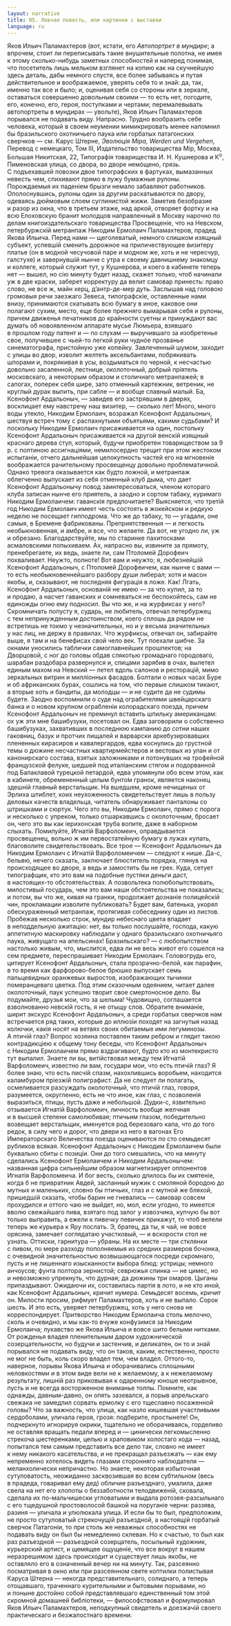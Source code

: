 ```yaml
---
layout: narrative
title: 05. Ловчая повесть, или картинки с выставки
language: ru
---
```


Яков Ильич Паламахтеров (вот, кстати, его *Автопортрет в мундире*; а впрочем, стоит ли переписывать такие внушительные полотна, не имея к этому сколько-нибудь заметных способностей и наперед понимая, что посетитель лишь мельком взглянет на копию как 
на скучнейшую здесь деталь, дабы немного спустя, все более забываясь и путая действительное и воображаемое, уверять себя то 
и знай: да, так, именно так все и было; и, оценивая себя со стороны 
или в зеркале, оставаться совершенно довольным своими — то есть 
нет, погодите, его, конечно, его, героя, поступками и чертами; перемалевывать автопортреты в мундирах — увольте), Яков Ильич Паламахтеров порывался не подавать виду. Напрасно. Трудно вообразить себе человека, который в своем неумении мимикрировать менее напомнил бы бразильского охотничьего паука или горбатых 
патагонских сверчков — см. Карус Штерне, *Эволюцiя Mipa, Werden 
und Vergehen*, Перевод с немецкаго, Том III, Издательство товарищества Mip, Москва, Большая Никитская, 22, Типографiя товарищества И. Н. Кушнерова и К<sup>о</sup>, Пименовская улица, со двора, во дворе 
немóщено, грязь. С подъехавшей повозки двое типографских в фартуках, вымазанных невесть чем, спихивают прямо в лужу бумажные 
рулоны. Порождаемыя их паденiем брызги немало забавляют работников. Ополоснувшись, рулоны один за другим раскатываются по 
двору, одеваясь дюймовым слоем суглинистой жижи. Заметив безобразие и разор из окна, что в третьем этаже, над аркой, отворяет фортку и на всю Елоховскую бранит молодцов направленный в Москву 
нарочно по делам книгоиздательскаго товарищества Просвещенiе, 
что на Невском, петербуржскiй метранпаж Никодим Ермолаич Паламахтеров, прадед Якова Ильича. Перед нами — щеголеватый, 
немного слишком изящный субъект, успевшiй сменить дорожное на 
приличествующее визитеру платье (он в модной чесучовой паре 
и модном же, хоть и не чересчур, галстухе) и завернувшiй нынче 
с утра к своему давнишнему знакомцу и коллеге, который служит 
тут, у Кушнерова, и коего в кабинете теперь нет — вышел, но ciю 
минуту будет назад, скажет только, чтоб начинали уж в две краски, 
заберет корректуру да велит самовар принесть: право слово, не все 
ж, майн херц, д’антр-де-мер дуть. Заслышав над головою громовыя 
речи заезжаго Зевеса, типографскiе, оставленные нами внизу, принимаются скатывать всю бумагу в иное, каковое они полагают сухим, место, еще более прежняго вымарывая себя и рулоны, причем 
движенья печатников до крайности суетны и принуждают вас думать об новоявленном аппарате мусье Люмьера, взявшаго в прошлом году патент и — по слухам — выручившаго за изобретенье свое, 
получившее с чьей-то легкой руки чуднóе прозванье синематографа, пристойную уже копейку. Завлеченный шумом, заходит с улицы во двор, изволит желтеть аксельбантами, побрякивать шпорами 
и, покрякивая в усы, воздыматься по черной, к несчастью довольно 
засаленной, лестнице, околоточный, добрый прiятель московскаго, 
а некоторым образом и столичнаго метранпажей; в сапогах, поперек 
себя шире, зато отменный картежник, ветреник, не круглый дурак 
выпить, при сабле — и вообще славный малый. Ба, Ксенофонт Ардальоныч, — завидев его застрявшим в дверях, восклицает ему навстречу наш визитер, — сколько лет! Много, много воды утекло, Никодим Ермолаич, возражал Ксенофонт Ардальоныч, шествуя встреч 
тому с распахнутыми объятьями, какими судьбами? И поскольку 
Никодим Ермолаич присаживается на один, постольку Ксенофонт 
Ардальоныч присаживается на другой венскiй изящный краснаго дерева стул, который, будучи приобретен товариществом за 9 р. 
с полтиною ассигнацiями, немилосердно трещит при этом жестоком 
испытанiи, отчего дальнейшая целокупность частей его на мгновенiе воображается рачительному просвещенцу довольно проблематичной. Однако тревога оказывается как будто ложной, и метранпаж облегченно выпускает из себя отменный клуб дыма, что дает 
Ксенофонт Ардальонычу повод заинтересоваться, членом котораго 
клуба записан нынче его приятель, а заодно и сортом табаку, куримаго Никодим Ермолаичем: гаванскiя предпочитаете? Выясняется, 
что третiй год Никодим Ермолаич имеет честь состоять в жокейском и редкую неделю не посещает гипподрома. Что же до табаку, 
то — угадали, оне самыя, в Бремене фабрикованы. Преприятственныя — и легкость необыкновенная, и амбре, и все, что желаете. Да 
вот, не угодно ли, уж и обрезано. Благодарствуйте, мы по старинке 
пахитосками асмаловскими попыхиваем. Ах, напрасно вы, извините за прямоту, пренебрегаете, их ведь, знаете ли, сам Птоломей Дорофеич похваливает. Неужто, полноте! Вот вам и неужто; я, любезнейшiй Ксенофонт Ардальоныч, с Птоломей Дорофеичем, как нынче с вами — то есть необыкновеннейшаго разбору души либерал; 
хотя и масон якобы, и, сказывают, не последняя фигурацiя в ложе. 
Как! Лгать, Ксенофонт Ардальоныч, основанiй не имею — за что 
купил, за то и продаю, а насчет гаванских и сомневаться не беспокойтесь, сам не единожды огню ему подносил. Вы что же, и на журфиксах у него? Скромничать попусту я, сударь, не любитель, отвечал петербуржец с тем непринужденным достоинством, коего сплошь 
да рядом не встретишь не токмо у незначительных, но и у весьма 
значительных у нас лиц, не держу в правилах. Что журфиксы, отвечал он, забирайте выше, я там и на бенефисах свой чело век. Тут 
поехали шибче. За окнами уносились таблички самоглавнейших 
прошпектов; на Дворцовой, с ног до головы обдав слякотью громаднаго городоваго, шарабан раздобара развернулся и, спицами зарябив в очах, вылетел единым махом на Невский — летел вдоль салонов и ресторацiй, мимо зеркальных витрин и миллiонных фасадов. 
Болтали о новых часах Буре и об африканских бурах, сошлись на 
том, что первые слишком тикают, а вторые хоть и бандиты, да молодцы — и не судите да не судимы будете. Заодно воспомнили о суде над ограбителями швейцарскаго банка и о новом крупном ограбленiи колорадскаго поезда, причем Ксенофонт Ардальоныч не 
 преминул вставить шпильку американцам: ох уж эти мне башибузуки, посетовал он. Едва заговорили о собственно башибузуках, захвативших в последнюю кампанию до сотни наших гаковниц, базук 
и протчих пищалей и варварски аркебузировавших плененных кирасиров и кавалергардов, едва коснулись до грустной темы о дюжине несчастных квартирмейстеров и вестовых из улан и от канонирскаго состава, взятых заложниками и потонувших на трофейной 
французской фелуке, шедшей под италiанским стягом и подорванной под Балаклавой турецкой петардой, едва упомянули обо всем 
этом, как в кабинете, обремененный целым бунто́м гранок, является 
наконец здешнiй главный верстальщик. На вшедшем, кроме нечищеных от Эрлиха штиблет, коих неухоженность свидетельствует 
лишь в пользу деловых качеств владельца, читатель обнаруживает 
панталоны со штришками и сюртук. Чего это вы, Никодим Ермолаич, прямо с порога и несколько с упреком, только отшаркавшись 
с околоточным, бросает он, чего это вы как iерихонская труба вопите, даже в наборном слыхать. Помилуйте, Игнатiй Варфоломеич, 
оправдывается просвещенец, вольно ж им первостатейную бумагу 
в лужах купать, благоволите свидетельствовать. Все трое — Ксенофонт Ардальоныч да Никодим Ермолаич с Игнатiй Варфоломеичем — следуют к нише. Да-с, бельвю, нечего сказать, заключает блюститель порядка, глянув на происходящее во дворе, а ведь и замостить бы не грех. Куда, сетует типографщик, кто это вам на подобные 
пустяки деньги даст, в настоящих-то обстоятельствах. А позвольтека полюбопытствовать, милостивый государь, чем это вам наши 
обстоятельства не показались; и потом, вы что же, кивая на гранки, 
продолжает дознанiе полицейскiй чин, прокламации изволите публиковать? Будет вам, батенька, укорял обескураженный метранпаж, 
протягивая собеседнику один из листов. Пробежав несколько строк, 
мундир небеснаго цвета впадает в неподдельную ажитацiю: нет, вы 
только послушайте, господа, какую аппетитную маскировку наблюдали у однаго бразильскаго охотничьяго паука, живущаго на апельсинах! Бразильскаго? — с любопытством настолько живым, что, 
мыслится, едва ли не весь живот его сошелся на сем предмете, переспрашивает Никодим Ермолаич. Головогрудь его, цитирует Ксенофонт Ардальоныч, стала прозрачно-белой, как парафин, в то время 
как фарфорово-белое брюшко выпускает семь пальцевидных оранжевых выростов, изображающих тычинки померанцеваго цветка. Под 
этим сказочным одеянием, читает далее околоточный, паук успешно творит свое смертоносное дело. Вы подумайте, друзья мои, что 
за шельма! Чудовищно, соглашается взволнованно невскiй гость, 
я не отыщу слов. Обратите вниманiе, ширит экскурс Ксенофонт Ардальоныч, а среди горбатых сверчков нам встречается ряд таких, 
которые до иллюзiи походят на загнутыя назад колючки, какiя носят на ветвях своих обитаемые ими легуминозы. А птичiй глаз? Вопрос хозяина поставлен таким ребром и глядит такою контрадикцiею к общему тону беседы, что Ксенофонт Ардальоныч с Никодим 
Ермолаичем прямо вздрагивают, будто кто из монтекристо тут выпалил. Знаете ли вы, витiйствовал между тем Игнатiй Варфоломеич, 
известно ли вам, государи мои, что есть птичiй глаз? Я более знаю, 
что есть писчiй спазм, нахохлившись воробьем, находится каламбуром прiезжiй полиграфист. Да не следует ли полагать, осмеливается 
разсуждать околоточный, что птичiй глаз, говоря, разумеется, округленно, есть не что иное, как глаз, с позволенiя выразиться, птицы, 
пусть даже и небольшой. Дудки-с, язвительно отзывается Игнатiй 
Варфоломеич, личность вообще желчная и в высшей степени самолюбивая; птичьим глазом, победительно возвещает верстальщик, 
именуется род березоваго капа, что до того редок, в силу чего и дорог, что двери из него в вагонах Его Императорскаго Величества 
поезда оцениваются по сто семьдесят рубликов всякая. Ксенофонт 
Ардальоныч с Никодим Ермолаичем были буквально сбиты с позицiи. Они до того смешались, что на минуту сделались Ксенофонт 
Ермолаичем и Никодим Ардальонычем: названная цифра сильнейшим образом магнетизирует оппонентов Игнатiя Варфоломеича. 
И бог весть, сколько длилось бы их смятенiе, когда б не привратник 
Авдей, заспанный мужик с смоляной бородою до мутных и маленьких, словно бы птичьих, глаз и с мутной же бляхой, пришедшiй сказать, чтобы барин не гневались — самовар совсем прохудился и оттого чаю не выйдет, но, мол, если угодно, то имеется вволю свежайшаго пива, взятаго под залог у извозчика, купчую бы вот только 
выправить, а ежели к пивечку певичек прикажут, то чтоб велели 
теперь же курьера к Яру послать. Э, братец, да ты, я чай, не вовсе 
орясина, замечает соглядатаю участковый, — и вскорости стол не 
узнать. Оттиски, гарнитура — убраны. На их месте — три стклянки 
с пивом, по мере разходу пополняемыя из средних размеров бочонка, с очевидной значительностью возвышающагося посреди скромнаго, пусть и не лишеннаго изысканности выбора блюд: устрицы; 
немного анчоусов; фунта полтора зернистой; севрюжья спинка — не 
цимес, но и невозможно упрекнуть, что дурная; да дюжины три омаров. Цыганы припаздывают. Ожидаючи их, составилась партiя в лото, и не кто иной, как Ксенофонт Ардальоныч, кричит нумера. Семьдесят восемь, кричит он. Милости просим, рифмует Паламахтеров, 
хоть и не выпало. Сорок шесть. И это есть, уверяет петербуржец, 
хоть у него снова не корреспондирует. Притворство Никодим Ермолаича столь мелочно, сколь и очевидно, и мы как-то вчуже конфузимся за Никодим Ермолаича; лукавство же Якова Ильича и вовсе 
шито белыми нитками. От рожденья владея пленительным даром 
художнической созерцательности, но будучи и застенчив, и деликатен, он то и знай порывался не подавать виду, что он таков, каким, 
естественно, просто не мог не быть, коль скоро владел тем, чем владел. Оттого-то, наверное, порывы Якова Ильича и оборачивались 
сплошными неловкостями и в этом виде вели не к желаемому, а к нежелаемому результату, лишнiй раз приковывая к одаренному юноше неотрывное, пусть и не всегда восторженное вниманье толпы. 
Помните, как однажды, давным-давно, он опять зазевался, а порыв 
апрельскаго свежака не замедлил сорвать ермолку с его тщеславно 
посаженной головы? Что за важность, что улица, как назло кишевшая участливыми сердоболами, уличала героя, грозя: подберите, 
простынете! Он, подчеркнуто игнорируя окрики, тщательно не оборачиваясь, горделиво не оставляя вращать педали вперед и — цинически легкомысленно стрекоча шестеренками, цепью и храповиком 
холостаго хода — назад, попытался тем самым представить все дело 
так, словно не имеет к нему никакого касательства, и не прекращал 
разъезжать — как ему непременно хотелось видеть глазами сторонняго наблюдателя — меланхолически непричастно. Но знаете, некоторая избыточная сутуловатость, неожиданно засквозившая во всем 
субтильном (весь в прадеда, говаривал ему дед) обличие разъезднаго, умалила, даже свела на нет его хлопоты о беззаботности телодвиженiй, сковала, сделала их по-мальчишески угловатыми и выдала 
ротозея-разсыльнаго с его тщедушной простоволосой башкой на 
поруганiе черни: раззява, разиня — уличала и улюлюкала улица. 
И если бы то был, предположим, не просто сутуловатый стрекочущiй разъездной, а настоящiй горбатый сверчок Патагонiи, то при 
столь же неважных способностях не подавать виду он был бы немедленно склеван. Но к счастью, то был как раз разъездной — разъездной созерцатель, посыльный художник, курьерский артист, и щемящее ощущенiе, что все вокруг в нашем неразрешимом *здесь* происходит и существует лишь якобы, не оставляло его в означенный 
вечер ни на минуту. Так, разсеянно посматривая в окно или при 
разсеянном свете коптилки полистывая Каруса Штерна — некогда 
представительнаго, солиднаго, а теперь отощавшаго, траченнаго курительными и бытовыми порывами, но и поныне достойно собой 
представлявшаго единственный том этой скромной домашней библiотеки, — философствовал и формулировал Яков Ильич Паламахтеров, неподкупный свидетель и доезжачiй своего практическаго 
и безжалостнаго времени.
